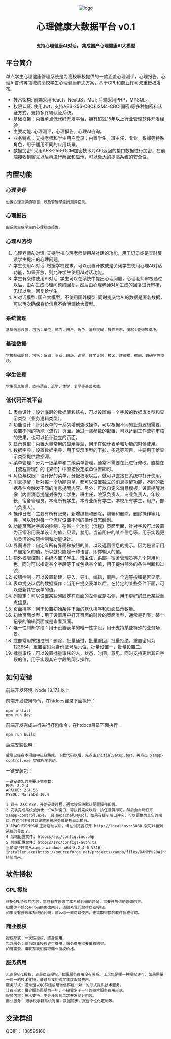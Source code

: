 <p align="center">
	<img alt="logo" src="https://www.dandian.net/cn/wp-content/uploads/20171021044351_57.png">
</p>
<h1 align="center" style="margin: 30px 0 30px; font-weight: bold;">心理健康大数据平台 v0.1</h1>
<h4 align="center">支持心理健康AI对话， 集成国产心理健康AI大模型</h4>

## 平台简介

单点学生心理健康管理系统是为高校职校提供的一款涵盖心理测评，心理报告，心理AI咨询等领域的高校学生心理健康解决方案，基于GPL和商业许可双重授权发布。

* 技术架构: 前端采用React，NextJS，MUI; 后端采用PHP，MYSQL。
* 权限认证: 使用Jwt，支持AES-256-CBC和SM4-CBC(国密)等多种加密和认证方式，支持多终端认证系统。
* 基础框架：内置单点低代码开发平台，拥有超过15年以上行业管理软件开发经验。
* 主要功能: 心理测评，心理报告，心理AI咨询。
* 业务特点：支持老师和学生用户登录；内置学生，班主任，专业，系部等特殊角色，用于适用不同的应用场景。
* 数据加密: 采用AES-256-GCM加密技术对API返回的接口数据进行加密，在前端接收到密文以后再进行解密和显示，可以极大的提高系统的安全性。

## 内置功能

### 心理测评
    设置心理测评的项目，以及管理学生的测评记录。

### 心理报告
    由系统生成学生的心理状态报告。

### 心理AI咨询
1.  心理老师AI对话: 支持学校心理老师使用AI对话的功能，用于记录或是实时反馈学生提出的心理问题。
2.  学生使用AI对话: 根据学校要求，可以设置开放或是关闭学生使用心理AI对话功能，如果开放，则允许学生使用AI对话功能。
3.  学生有条件使用AI对话: 学生可以在系统中提出心理问题，心理老师审核通过以后，由AI生成心理问题的回复，然后由心理老师对AI生成的回复进行审核，无误以后，回复给学生。
4.  AI对话模型: 国产大模型，不使用国外模型; 同时提交给AI的数据是匿名数据， 可以再次确保身份信息不会泄漏给大模型。

### 系统管理 
    基础信息设置，包括：单位，部门，用户，角色，消息提醒，操作日志，慢SQL查询等模块。

### 基础数据 
    学校基础信息，包括：系部，专业，班级，课程，教学计划，校区，建筑物，房间，教研室等模块。

### 学生管理
    学生信息管理，支持调班，退学，休学，复学等基础功能。

### 低代码开发平台
1.  表单设计：设计底层的数据表和结构，可以设置每一个字段的数据库类型和显示类型（业务逻辑类型）。
2.  功能设计：针对表单的一系列增刪查改操作，可以根据不同的业务逻辑需要，设置不同的功能（流程）页面。通过一些参数的配置，可以达到工作流程审核的效果，也可以设计独立的页面。
3.  显示类型：内置大量常用的显示类型，用于在设计表单和功能的时候使用。
4.  数据字典：设置数据字典，用于显示类型的下拉、多选等项目，主要用于给显示类型提供数据源。
5.  菜单管理：分为一级菜单和二级菜单管理，通常不需要在此进行修改，直接在【流程管理】的【界面】中直接设定菜单位置即可。
6.  角色与权限：设计好的菜单，分配权限以后，就可以直接在系统中打开使用。
7.  消息提醒：针对每一个功能菜单，都可以设置独立的消息提醒功能，不同的数据条件会触发不同的消息提醒内容。另外，可以自定义消息模板，设置提醒对像（内置消息提醒对像为：学生，班主任，院系负责人，专业负责人，年段长，宿舍管理员，本班所有学生，本专业所有学生，本校所有学生，用户，部门负责人）。
8.  操作日志：主要有所有记录，新增编辑和删除，编辑和删除，删除操作等几类，可以针对每一个流程设置不同的操作日志级别。
9.  功能页面对字段的控制：在某一个功能（流程）页面里面，针对字段可以设置为正常沿用表单设计的值，只读，禁用，当前用户的某个信息等，用于实现更加灵活的权限控制和功能设计。
10. 界面语言：自定义所有界面和按钮的值，以及返回信息的提示。因为是显示用户自定义的值，所以就只能是一种语言，即你输入的值。
11. 额外权限控制：系统内置了学生，班主任，系部，宿舍管理员等几个常用角色，同时可以指定某个字段等于或包括某个值，用于提供额外的条件判断和过滤。
12. 按钮控制：可以设置新建，导入，导出，编辑，删除，全选等按钮是否显示。
13. 表单提交以后的数据操作：当用户提交表单以后，在特定的某些条件下面，可以更新其它表单的值。
14. 列锁定：可以设置某些列固定在页面的左侧或是右侧，用于更好的显示某些重点信息。
15. 页面排序：用于设置初始条件下面的默认排序和页面显示数量。
16. 初始页面类型：用于设置用户打开页面的时候的页面类型，通常是列表，某个记录的编辑页面或是查看页面。
17. 唯一性判断字段：用于设置表单的唯一性字段，用于支持某些特殊的业务场景。
18. 底部常用按钮控制：删除，批量通过，批量退回，批量拒绝，重置密码为123654，重置密码为身份证号后六位，批量设置一，批量设置二。
19. 批量审核：可以设置批量审核的人，状态，时间，意见。同时支持更新其它字段的值，用于实现其它字段的同步操作。

## 如何安装

前端开发环境: Node 18.17.1 以上

前端开发使用命令，在htdocs目录下面执行：
```
npm install
npm run dev
```
前端开发完成进行进行打包命令，在htdocs目录下面执行：
```
npm run build
```
后端安装说明：
```
后端已经在本项目中已经集成，下载代码以后，先点击InitialSetup.bat，再点击 xampp-control.exe 完成程序启动。
```
一键安装包：
```
一键安装包的主要环境参数:
PHP: 8.2.4
APACHE: 2.4.56
MYSQL: MariaDB 10.4

1 双击 XXX.exe，开始安装过程，通常按系统默认配置操作即可。
2 安装完成系统会弹出一个WIN窗口，等执行完成以后，按任意键即可。然后会自动打开xampp-control.exe， 启动Apache和Mysql，如果有提示端口冲突，可以更换为其它的端口.在这个环节可以设置系统服务或是启动后执行。
3 APACHE和MYSQL正常启动以后，请在浏览器打开 http://localhost:8080 就可以看到系统的界面了。
4 后端配置文件: htdocs/api/config.inc.php
5 前端配置文件: htdocs/src/configs/auth.ts
当前运行环境从xampp-windows-x64-8.2.4-0-VS16-installer.exe(https://sourceforge.net/projects/xampp/files/XAMPP%20Windows/)精简而来。
```

## 软件授权
### GPL 授权
    根据GPL协议的内容，您只有在修改了本系统代码的时候，需要开放你的修改内容。
    如果你不想公开代码的修改内容，请联系我们取得商业授权。
    如果没有修改本系统的代码，那么你一直可以使用，无需取得额外软件授权许可。

### 商业授权
    授权形式：一次性授权，终身使用。
    包含服务：仅为商业授权许可费用，服务费用需要单独购买。
    如有需要，请联系我们得取商业授权价格。

### 服务费用
    无论是GPL授权，还是商业授权，都跟服务费用没有关系。无论您是哪一种授权许可，如果需要一对一的技术支持，请联系我们购买年度服务费用。
    服务形式：通常是以QQ群组或是微信群组一对一的形式提供技术服务。
    计费形式：最少服务周期为一年，不接受少于一年的技术服务费用形式。
    服务内容：技术支持，不会涉及到二次开发部分内容。
    商业服务: 跟学校学籍系统对接，数据同步，报告个性化定制等。
    
## 交流群组

QQ群： 138595160
